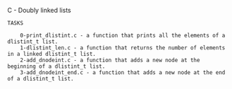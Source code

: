 C - Doubly linked lists

	TASKS

		0-print_dlistint.c - a function that prints all the elements of a dlistint_t list.
		1-dlistint_len.c - a function that returns the number of elements in a linked dlistint_t list.
		2-add_dnodeint.c - a function that adds a new node at the beginning of a dlistint_t list.
		3-add_dnodeint_end.c - a function that adds a new node at the end of a dlistint_t list.
